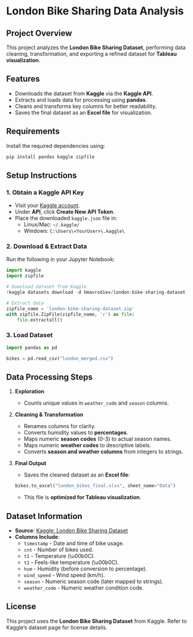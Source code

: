 # London Bike Sharing Data Analysis

## Project Overview  
This project analyzes the **London Bike Sharing Dataset**, performing data cleaning, transformation, and exporting a refined dataset for **Tableau visualization**.

## Features  
- Downloads the dataset from **Kaggle** via the **Kaggle API**.
- Extracts and loads data for processing using **pandas**.
- Cleans and transforms key columns for better readability.
- Saves the final dataset as an **Excel file** for visualization.

## Requirements  
Install the required dependencies using:

```bash
pip install pandas kaggle zipfile
```

## Setup Instructions  

### 1. Obtain a Kaggle API Key  
- Visit your [Kaggle account](https://www.kaggle.com/account).
- Under **API**, click **Create New API Token**.
- Place the downloaded `kaggle.json` file in:
  - Linux/Mac: `~/.kaggle/`
  - Windows: `C:\Users\<YourUser>\.kaggle\`

### 2. Download & Extract Data  
Run the following in your Jupyter Notebook:

```python
import kaggle
import zipfile

# Download dataset from Kaggle
!kaggle datasets download -d hmavrodiev/london-bike-sharing-dataset

# Extract data
zipfile_name = 'london-bike-sharing-dataset.zip'
with zipfile.ZipFile(zipfile_name, 'r') as file:
    file.extractall()
```

### 3. Load Dataset  
```python
import pandas as pd

bikes = pd.read_csv("london_merged.csv")
```

## Data Processing Steps  

1. **Exploration**  
   - Counts unique values in `weather_code` and `season` columns.

2. **Cleaning & Transformation**  
   - Renames columns for clarity.
   - Converts humidity values to **percentages**.
   - Maps numeric **season codes** (0-3) to actual season names.
   - Maps numeric **weather codes** to descriptive labels.
   - Converts **season and weather columns** from integers to strings.

3. **Final Output**  
   - Saves the cleaned dataset as an **Excel file**:
   ```python
   bikes.to_excel("london_bikes_final.xlsx", sheet_name="Data")
   ```
   - This file is **optimized for Tableau visualization**.

## Dataset Information  
- **Source**: [Kaggle: London Bike Sharing Dataset](https://www.kaggle.com/datasets/hmavrodiev/london-bike-sharing-dataset)
- **Columns Include**:
  - `timestamp` - Date and time of bike usage.
  - `cnt` - Number of bikes used.
  - `t1` - Temperature (\u00b0C).
  - `t2` - Feels-like temperature (\u00b0C).
  - `hum` - Humidity (before conversion to percentage).
  - `wind_speed` - Wind speed (km/h).
  - `season` - Numeric season code (later mapped to strings).
  - `weather_code` - Numeric weather condition code.

## License  
This project uses the **London Bike Sharing Dataset** from Kaggle. Refer to Kaggle’s dataset page for license details.




